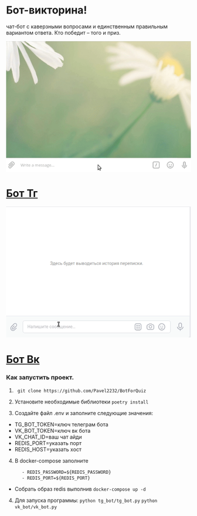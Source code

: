 # Бот-викторина! 
чат-бот с каверзными вопросами и единственным правильным вариантом ответа. Кто победит – того и приз.

![Пример работы](https://github.com/Pavel2232/BotForQuiz/blob/master/examination_tg.gif)
# [Бот Тг](https://t.me/QuizPabloBot)
![](https://github.com/Pavel2232/BotForQuiz/blob/master/examination_vk.gif)
# [Бот Вк](https://vk.com/club222012081)
### Как запустить проект.
1. ``` git clone https://github.com/Pavel2232/BotForQuiz```

2. Установите необходимые библиотеки  ```poetry install```

3. Создайте файл .env и заполните следующие значения:
* TG_BOT_TOKEN=ключ телеграм бота 
* VK_BOT_TOKEN=ключ вк бота
* VK_CHAT_ID=ваш чат айди
* REDIS_PORT=указать порт
* REDIS_HOST=указать хост

4. В docker-compose заполните 
```      
      - REDIS_PASSWORD=${REDIS_PASSWORD}
      - REDIS_PORT=${REDIS_PORT}
```
      
* Собрать образ redis выполнив ```docker-compose up -d```


4. Для запуска программы:
```python tg_bot/tg_bot.py```
```python vk_bot/vk_bot.py```

